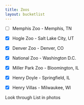 ```yaml
---
title: Zoos
layout: bucketlist
---
```


- [ ] Memphis Zoo - Memphis, TN
- [x] Hogle Zoo - Salt Lake City, UT
- [x] Denver Zoo - Denver, CO
- [x] National Zoo - Washington D.C.
- [x] Miller Park Zoo - Bloomington, IL
- [x] Henry Doyle - Springfield, IL
- [x] Henry Villas - Milwaukee, WI


Look through List in photos